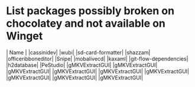 # List packages possibly broken on chocolatey and not available on Winget

| Name |
|cassinidev|
|wubi|
|sd-card-formatter|
|shazzam|
|officeribboneditor|
|Snipe|
|mobalivecd|
|kaxaml|
|git-flow-dependencies|
|h2database|
|PeStudio|
|gMKVExtractGUI|
|gMKVExtractGUI|
|gMKVExtractGUI|
|gMKVExtractGUI|
|gMKVExtractGUI|
|gMKVExtractGUI|
|gMKVExtractGUI|
|gMKVExtractGUI|
|gMKVExtractGUI|
